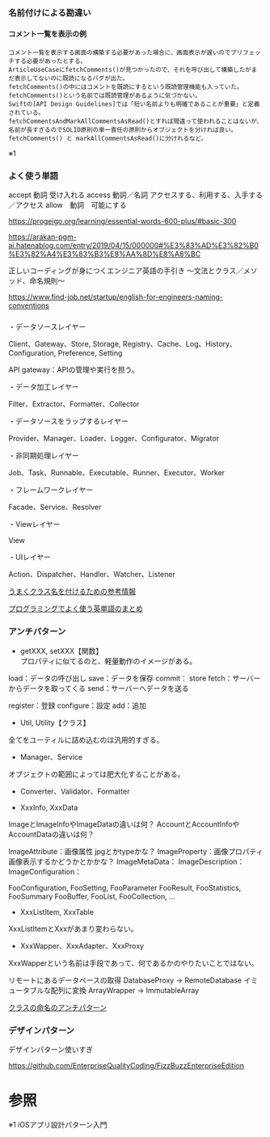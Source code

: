 

### 名前付けによる勘違い

#### コメント一覧を表示の例

```
コメント一覧を表示する画面の構築する必要があった場合に、画面表示が遅いのでプリフェッチする必要があったとする。
ArticleUseCaseにfetchComments()が見つかったので、それを呼び出して構築したがまだ表示してないのに既読になるバグが出た。
fetchComments()の中にはコメントを既読にするという既読管理機能も入っていた。
fetchComments()という名前では既読管理があるように気づかない。
Swiftの[API Design Guidelines]では「短い名前よりも明確であることが重要」と定義されている。
fetchCommentsAndMarkAllCommentsAsRead()とすれば間違って使われることはないが、名前が長すぎるのでSOLID原則の単一責任の原則からオブジェクトを分ければ良い。
fetchComments() と markAllCommentsAsRead()に分けれるなど。
```

※1


### よく使う単語

accept	動詞	受け入れる
access	動詞／名詞	アクセスする、利用する、入手する／アクセス
allow　動詞　可能にする


https://progeigo.org/learning/essential-words-600-plus/#basic-300

https://arakan-pgm-ai.hatenablog.com/entry/2019/04/15/000000#%E3%83%AD%E3%82%B0%E3%82%A4%E3%83%B3%E8%AA%8D%E8%A8%BC

正しいコーディングが身につくエンジニア英語の手引き 〜文法とクラス／メソッド、命名規則〜

https://www.find-job.net/startup/english-for-engineers-naming-conventions


### 

・データソースレイヤー    

Client、Gateway、Store, Storage, Registry、Cache、Log、History、Configuration, Preference, Setting

API gateway：APIの管理や実行を担う。

・データ加工レイヤー    

Filter、Extractor、Formatter、Collector

・データソースをラップするレイヤー    

Provider、Manager、Loader、Logger、Configurator、Migrator

・非同期処理レイヤー    

Job、Task、Runnable、Executable、Runner、Executor、Worker

・フレームワークレイヤー    

Facade、Service、Resolver


・Viewレイヤー    

View

・UIレイヤー    

Action、Dispatcher、Handler、Watcher、Listener


[うまくクラス名を付けるための参考情報](https://qiita.com/KeithYokoma/items/ee21fec6a3ebb5d1e9a8)

[プログラミングでよく使う英単語のまとめ](https://qiita.com/Ted-HM/items/7dde25dcffae4cdc7923)



### アンチパターン

- getXXX, setXXX【関数】    
プロパティに似てるのと、軽量動作のイメージがある。

load：データの呼び出し
save：データを保存
commit：
store
fetch：サーバーからデータを取ってくる
send：サーバーへデータを送る

register：登録
configure：設定
add：追加


- Util, Utility【クラス】    

全てをユーティルに詰め込むのは汎用的すぎる。

- Manager、Service

オブジェクトの範囲によっては肥大化することがある。

- Converter、Validator、Formatter

- XxxInfo, XxxData    

ImageとImageInfoやImageDataの違いは何？
AccountとAccountInfoやAccountDataの違いは何？

ImageAttribute：画像属性 jpgとかtypeかな？
ImageProperty：画像プロパティ 画像表示するかどうかとかかな？
ImageMetaData：
ImageDescription：
ImageConfiguration：


FooConfiguration, FooSetting, FooParameter
FooResult, FooStatistics, FooSummary
FooBuffer, FooList, FooCollection, ...



- XxxListItem, XxxTable    

XxxListItemとXxxがあまり変わらない。

- XxxWapper、XxxAdapter、XxxProxy

XxxWapperという名前は手段であって、何であるかのやりたいことではない。

リモートにあるデータベースの取得
DatabaseProxy → RemoteDatabase
イミュータブルな配列に変換
ArrayWrapper → ImmutableArray


[クラスの命名のアンチパターン](https://qiita.com/magicant/items/8134edf969f9629fa66e)


### デザインパターン




デザインパターン使いすぎ

https://github.com/EnterpriseQualityCoding/FizzBuzzEnterpriseEdition




# 参照

※1
iOSアプリ設計パターン入門




